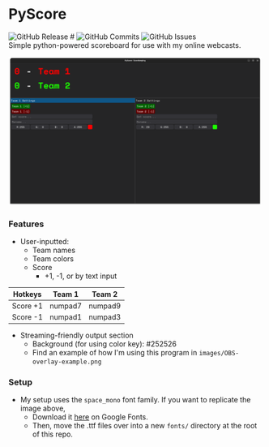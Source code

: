 # PyScore
![GitHub Release #](https://img.shields.io/github/v/release/gsl4295/PyScore?include_prereleases&sort=date&display_name=tag)
![GitHub Commits](https://img.shields.io/github/commit-activity/t/gsl4295/PyScore)
![GitHub Issues](https://img.shields.io/github/issues/gsl4295/PyScore)<br>
Simple python-powered scoreboard for use with my online webcasts.

<img src="/images/GUI.png" width=500 /><br>

### Features
- User-inputted:
  - Team names
  - Team colors
  - Score
    - +1, -1, or by text input

| Hotkeys  | Team 1  | Team 2  |
|:--------:|:-------:|:-------:|
| Score +1 | numpad7 | numpad9 |
| Score -1 | numpad1 | numpad3 |

- Streaming-friendly output section
  - Background (for using color key): #252526
  - Find an example of how I'm using this program in `images/OBS-overlay-example.png`

### Setup
- My setup uses the `space_mono` font family. If you want to replicate the image above,
  - Download it [here](https://) on Google Fonts.
  - Then, move the .ttf files over into a new `fonts/` directory at the root of this repo.